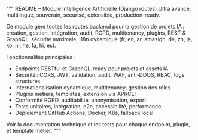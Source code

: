 """
README – Module Intelligence Artificielle (Django routes)
Ultra avancé, multilingue, souverain, sécurisé, extensible, production-ready.

Ce module gère toutes les routes backend pour la gestion de projets IA : création, gestion, intégration, audit, RGPD, multitenancy, plugins, REST & GraphQL, sécurité maximale, i18n dynamique (fr, en, ar, amazigh, de, zh, ja, ko, nl, he, fa, hi, es).

Fonctionnalités principales :
- Endpoints RESTful et GraphQL-ready pour projets et assets IA
- Sécurité : CORS, JWT, validation, audit, WAF, anti-DDOS, RBAC, logs structurés
- Internationalisation dynamique, multitenancy, gestion des rôles
- Plugins métiers, templates, extension via API/CLI
- Conformité RGPD, auditabilité, anonymisation, export
- Tests unitaires, intégration, e2e, accessibilité, performance
- Déploiement GitHub Actions, Docker, K8s, fallback local

Voir la documentation technique et les tests pour chaque endpoint, plugin, et template métier.
"""
